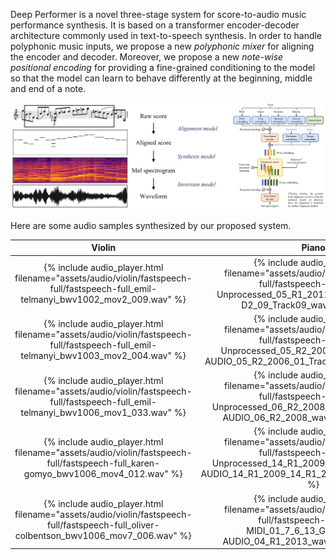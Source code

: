 Deep Performer is a novel three-stage system for score-to-audio music performance synthesis. It is based on a transformer encoder-decoder architecture commonly used in text-to-speech synthesis. In order to handle polyphonic music inputs, we propose a new _polyphonic mixer_ for aligning the encoder and decoder. Moreover, we propose a new _note-wise positional encoding_ for providing a fine-grained conditioning to the model so that the model can learn to behave differently at the beginning, middle and end of a note.

![deepperformer](assets/images/deepperformer.jpg)

Here are some audio samples synthesized by our proposed system.

| Violin | Piano |
|:-:|:-:|
| {% include audio_player.html filename="assets/audio/violin/fastspeech-full/fastspeech-full_emil-telmanyi_bwv1002_mov2_009.wav" %} | {% include audio_player.html filename="assets/audio/piano/fastspeech-full/fastspeech-full_MIDI-Unprocessed_05_R1_2011_MID--AUDIO_R1-D2_09_Track09_wav_003.wav" %} |
| {% include audio_player.html filename="assets/audio/violin/fastspeech-full/fastspeech-full_emil-telmanyi_bwv1003_mov2_004.wav" %} | {% include audio_player.html filename="assets/audio/piano/fastspeech-full/fastspeech-full_MIDI-Unprocessed_05_R2_2006_01_ORIG_MID--AUDIO_05_R2_2006_01_Track01_wav_146.wav" %} |
| {% include audio_player.html filename="assets/audio/violin/fastspeech-full/fastspeech-full_emil-telmanyi_bwv1006_mov1_033.wav" %} | {% include audio_player.html filename="assets/audio/piano/fastspeech-full/fastspeech-full_MIDI-Unprocessed_06_R2_2008_01-05_ORIG_MID--AUDIO_06_R2_2008_wav--3_025.wav" %} |
| {% include audio_player.html filename="assets/audio/violin/fastspeech-full/fastspeech-full_karen-gomyo_bwv1006_mov4_012.wav" %} | {% include audio_player.html filename="assets/audio/piano/fastspeech-full/fastspeech-full_MIDI-Unprocessed_14_R1_2009_06-08_ORIG_MID--AUDIO_14_R1_2009_14_R1_2009_08_WAV_120.wav" %} |
| {% include audio_player.html filename="assets/audio/violin/fastspeech-full/fastspeech-full_oliver-colbentson_bwv1006_mov7_006.wav" %} | {% include audio_player.html filename="assets/audio/piano/fastspeech-full/fastspeech-full_ORIG-MIDI_01_7_6_13_Group__MID--AUDIO_04_R1_2013_wav--4_035.wav" %} |
